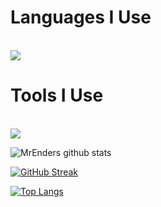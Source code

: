 <p align="center">
  <h1>Languages I Use</h1>
  <br>
  <a href="https://skillicons.dev">
    <img src="https://skillicons.dev/icons?i=nim,py,js,powershell,bash,arduino" />
  </a>
  <br>
  <h1>Tools I Use</h1>
  <br>
  <a href="https://skillicons.dev">
    <img src="https://skillicons.dev/icons?i=github,git,ai,vscode,flask,linux,godot" />
  </a>
</p>

![MrEnders github stats](https://github-readme-stats.vercel.app/api?username=MrEnder0)

[![GitHub Streak](https://github-readme-streak-stats.herokuapp.com/?user=MrEnder0)](https://git.io/streak-stats)

[![Top Langs](https://github-readme-stats.vercel.app/api/top-langs/?username=MrEnder0&layout=compact)](https://github.com/MrEnder0/github-readme-stats)
